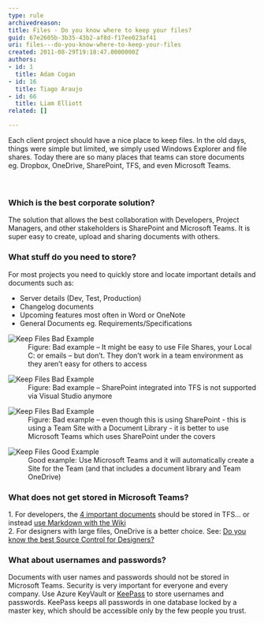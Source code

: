 ```yaml
---
type: rule
archivedreason: 
title: Files - Do you know where to keep your files?
guid: 67e2605b-3b35-43b2-af8d-f17ee023af41
uri: files---do-you-know-where-to-keep-your-files
created: 2011-08-29T19:18:47.0000000Z
authors:
- id: 1
  title: Adam Cogan
- id: 16
  title: Tiago Araujo
- id: 66
  title: Liam Elliott
related: []

---
```



Each client project should have a nice place to keep files. In the old days, things were simple but limited, we simply used Windows Explorer and file shares. Today there are so many places that teams can store documents eg. Dropbox, OneDrive, SharePoint, TFS, and even Microsoft Teams.<br>
<br><excerpt class='endintro'></excerpt><br>
<h3 class="ssw15-rteElement-H3">Which is the best corporate solution?<br></h3><p>The solution that allows the best collaboration with Developers, Project Managers, and other stakeholders is SharePoint and Microsoft Teams. It is super easy to create, upload and sharing documents with others.</p><h3 class="ssw15-rteElement-H3">What stuff do you need to store?​<br></h3><p>For most projects you need to quickly store and locate important details and documents such as&#58;<br></p><ul><li>Server details (Dev, Test, Production)</li><li>Changelog documents</li><li>Upcoming features most often in Word or OneNote<br></li><li>General Documents eg. Requirements/Specifications<br></li></ul><p></p><dl class="badImage"><dt> 
      <img alt="Keep Files Bad Example" src="/PublishingImages/Dont-keep-files.jpg" /> 
   </dt><dd>Figure&#58; Bad example – It might be easy to use File Shares, your Local C&#58; or emails – but don’t. They don’t work in a team environment as they aren’t easy for others to access</dd></dl><dl class="badImage"><dt> 
      <img alt="Keep Files Bad Example" src="/PublishingImages/keep-files-TFS.jpg" /> 
   </dt><dd>Figure&#58; Bad example – SharePoint&#160;integrated into TFS is not supported via Visual Studio anymore</dd></dl><dl class="badImage"><dt> 
      <img alt="Keep Files Bad Example" src="/PublishingImages/keep-files-SP.jpg" /> 
   </dt><dd>Figure&#58; Bad example – even though this is using SharePoint - this is using a Team Site with a Document Library - it is better to use Microsoft Teams which uses SharePoint under the covers</dd></dl><dl class="goodImage"><dt> 
      <img alt="Keep Files Good Example" src="/PublishingImages/keep-files-sp-teams.jpg" /> 
   </dt><dd>Good example&#58; Use Microsoft Teams and it will automatically create a Site for the Team (and that includes a document library and Team OneDrive)</dd></dl><h3 class="ssw15-rteElement-H3">What does not get stored in Microsoft Teams?&#160;<br></h3><p>1. For developers, the&#160;<a href="/_layouts/15/FIXUPREDIRECT.ASPX?WebId=3dfc0e07-e23a-4cbb-aac2-e778b71166a2&amp;TermSetId=07da3ddf-0924-4cd2-a6d4-a4809ae20160&amp;TermId=951ffbf9-4066-42f3-a9b7-e0d8603e728b">4 important documents</a>&#160;should be stored in TFS.​​.. or instead <a href="/_layouts/15/FIXUPREDIRECT.ASPX?WebId=3dfc0e07-e23a-4cbb-aac2-e778b71166a2&amp;TermSetId=07da3ddf-0924-4cd2-a6d4-a4809ae20160&amp;TermId=846474eb-27a1-4645-90ee-10a349fef714">use Markdown with the Wiki</a><br>2. For designers with large files, OneDrive is a better choice. See&#58;&#160;<a href="/_layouts/15/FIXUPREDIRECT.ASPX?WebId=3dfc0e07-e23a-4cbb-aac2-e778b71166a2&amp;TermSetId=07da3ddf-0924-4cd2-a6d4-a4809ae20160&amp;TermId=2df3378d-f923-4f3f-8c86-ec1074f7f98b">Do you know the best Source Control for Designers?</a><br></p><h3>What about usernames and passwords?<br></h3><p>Documents with user names and passwords should not be stored in Microsoft Teams. Security is very important for everyone and every company. Use Azure KeyVault or&#160;<a href="http&#58;//keepass.info/" target="_blank">KeePass</a> to store usernames and passwords. KeePass keeps all passwords in one database locked by a master key, which should be accessible only by the few people you trust.<br></p>


